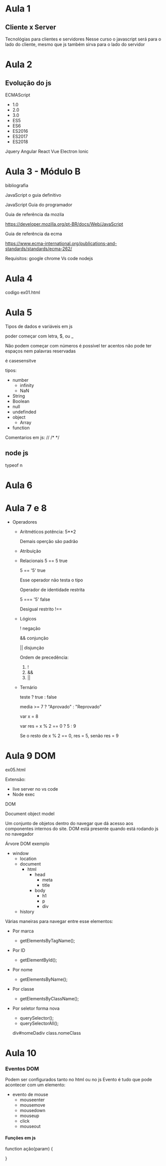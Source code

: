 # Aula 1

## Cliente x Server
Tecnológias para clientes e servidores
Nesse curso o javascript será para o lado do cliente, mesmo que js também sirva para o lado do servidor

# Aula 2

## Evolução do js

ECMAScript
* 1.0
* 2.0
* 3.0
* ES5
* ES6
* ES2016
* ES2017
* ES2018

Jquery
Angular
React
Vue
Electron
Ionic

# Aula 3 - Módulo B
bibliografia

JavaScript o guia definitivo

JavaScript Guia do programador

Guia de referência da mozila

https://developer.mozilla.org/pt-BR/docs/Web/JavaScript

Guia de referência da ecma

https://www.ecma-international.org/publications-and-standards/standards/ecma-262/


Requisitos:
google chrome
Vs code
nodejs


# Aula 4

codigo ex01.html

# Aula 5

Tipos de dados e variáveis em js

poder começar com letra, $, ou _

Não podem começar com números
é possível ter acentos
não pode ter espaços
nem palavras reservadas

é casesensitve

tipos:
* number
    - infinity
    - NaN
* String
* Boolean
* null
* undefinded
* object
    - Array
* function


Comentarios em js:
//
/*    */


## node js

typeof n


# Aula 6

# Aula 7 e 8

- Operadores

    * Aritméticos
        potência: 5**2
        
        Demais operção são padrão

    * Atribuição
    * Relacionais
        5 == 5  true
        
        5 == '5' true
        
        Esse operador não testa o tipo

        Operador de identidade restrita

        5 === '5' false

        Desigual restrito !==


    * Lógicos

        ! negação

        && conjunção

        || disjunção

        Ordem de precedência: 
        1. ! 
        2. && 
        3. ||

    * Ternário

        teste ? true : false

        media >= 7 ? "Aprovado" : "Reprovado"

        var x = 8
        
        var res = x % 2 == 0 ? 5 : 9 
        
        Se o resto de x % 2 == 0, res = 5, senão res = 9

# Aula 9 DOM

ex05.html

Extensão: 
* live server no vs code
* Node exec

DOM

Document object model

Um conjunto de objetos dentro do navegar que dá acesso aos componentes internos do site.
DOM está presente quando está rodando js no navegador


Árvore DOM exemplo
* window
    - location
    - document
        * html
            - head
                * meta
                * title
            - body
                * h1
                * p
                * div
    - history


Várias maneiras para navegar entre esse elementos:
* Por marca
    - getElementsByTagName();
* Por ID
    - getElementById();
* Por nome
    - getElementsByName();
* Por classe
    - getElementsByClassName();
* Por seletor
    forma nova
    - querySelector();
    - querySelectorAll();

    div#nomeDadiv
    class.nomeClass

# Aula 10

### Eventos DOM
Podem ser configurados tanto no html ou no js
Evento é tudo que pode acontecer com um elemento:
* evento de mouse
    * mouseenter
    * mousemove
    * mousedown
    * mouseup
    * click
    * mouseout


#### Funções em js

function ação(param) {

}